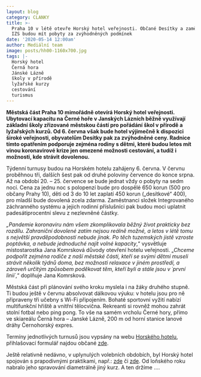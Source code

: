 ```yaml
---
layout: blog
category: CLANKY
title: >-
  Praha 10 v létě otevře Horský hotel veřejnosti. Občané Desítky a zaměstnanci
  IZS budou mít pobyty za zvýhodněných podmínek
date: '2020-05-14 12:00am'
author: Mediální team
image: posts/hh00-1160x700.jpg
tags: |-
  Horský hotel
  Černá hora
  Jánské Lázně
  školy v přírodě
  lyžařské kurzy
  cestování
  turismus
---
```

**Městská část Praha 10 mimořádně otevírá Horský hotel veřejnosti. Ubytovací kapacitu na Černé hoře v Janských Lázních běžně využívají základní školy zřizované městskou částí pro pořádání škol v přírodě a lyžařských kurzů. Od 6. června však bude hotel výjimečně k dispozici široké veřejnosti, obyvatelům Desítky pak za zvýhodněné ceny. Radnice tímto opatřením podporuje zejména rodiny s dětmi, které budou letos mít vinou koronavirové krize jen omezené možnosti cestování, a tudíž i možnosti, kde strávit dovolenou.**

Týdenní turnusy budou na Horském hotelu zahájeny 6. června. V červnu proběhnou tři, dalších šest pak od druhé poloviny července do konce srpna. Až na období 20. – 25. července se bude jednat vždy o pobyty na sedm nocí. Cena za jednu noc s polopenzí bude pro dospělé 650 korun (500 pro občany Prahy 10), děti od 3 do 10 let zaplatí 450 korun („desítkové“ 400), pro mladší bude dovolená zcela zdarma. Zaměstnanci složek Integrovaného záchranného systému a jejich rodinní příslušníci pak budou moci uplatnit padesátiprocentní slevu z nezlevněné částky.

_„Pandemie koronaviru nám všem zkomplikovala běžný život prakticky bez rozdílu. Zahraniční dovolené zatím nejsou reálně možné, a letos v létě tomu s největší pravděpodobností nebude jinak. Po těch tuzemských jistě vzroste poptávka, a nebude jednoduché najít volné kapacity_,“ vysvětluje místostarostka Jana Komrsková důvody otevření hotelu veřejnosti. „_Chceme podpořit zejména rodiče z naší městské části, kteří se svými dětmi museli strávit několik týdnů doma, bez možnosti relaxace v jiném prostředí, a zároveň určitým způsobem poděkovat těm, kteří byli a stále jsou v ´první linii´_,“ doplňuje Jana Komrsková.

Městská část při plánování svého kroku myslela i na žáky druhého stupně. Ti budou ještě v červnu absolvovat dálkovou výuku: v hotelu jsou pro ně připraveny tři učebny s Wi-Fi připojením. Bohaté sportovní vyžití nabízí multifunkční hřiště a vnitřní tělocvična. Rekreanti si rovněž mohou zahrát stolní fotbal nebo ping pong. To vše na samém vrcholu Černé hory, přímo ve skiareálu Černá hora – Janské Lázně, 200 m od horní stanice lanové dráhy Černohorský expres.

Termíny jednotlivých turnusů jsou vypsány na webu  [Horského hotelu](https://www.hhdesitka.cz/pro-verejnost), přihlašovací formulář najdou občané  [zde](https://docs.google.com/forms/d/1I919OIhNnd3ucsXm9t4zxqIccsqKP4c1L5zkpox7-pE/viewform?edit_requested=true).

Ještě relativně nedávno, v uplynulých volebních obdobích, byl Horský hotel spojován s prapodivnými praktikami, např.:  [zde](https://www.jana-komrskova.cz/fotogalerie/horsky-hotel/)  či  [zde](https://www.youtube.com/watch?v=80s_EPx3_z0). Od loňského roku nabralo jeho spravování diametrálně jiný kurz. A ten držíme ….
